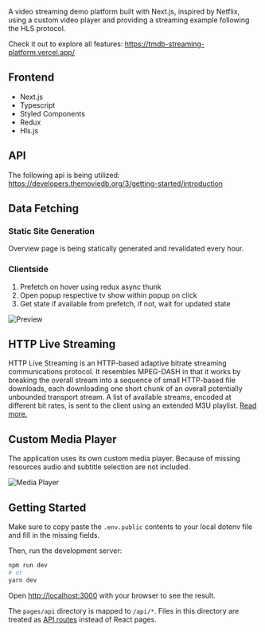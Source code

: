 A video streaming demo platform built with Next.js, inspired by Netflix, using a custom video player and providing a streaming example following the HLS protocol.

Check it out to explore all features: https://tmdb-streaming-platform.vercel.app/

## Frontend
- Next.js
- Typescript
- Styled Components
- Redux
- Hls.js

## API
The following api is being utilized: https://developers.themoviedb.org/3/getting-started/introduction

## Data Fetching
### Static Site Generation
Overview page is being statically generated and revalidated every hour.

### Clientside
1. Prefetch on hover using redux async thunk
2. Open popup respective tv show within popup on click
3. Get state if available from prefetch, if not, wait for updated state

![Preview](public/readme-preview.png)

## HTTP Live Streaming
HTTP Live Streaming is an HTTP-based adaptive bitrate streaming communications protocol. It resembles MPEG-DASH in that it works by breaking the overall stream into a sequence of small HTTP-based file downloads, each downloading one short chunk of an overall potentially unbounded transport stream. A list of available streams, encoded at different bit rates, is sent to the client using an extended M3U playlist. [Read more.](https://en.wikipedia.org/wiki/HTTP_Live_Streaming)

## Custom Media Player
The application uses its own custom media player. Because of missing resources audio and subtitle selection are not included.

![Media Player](public/readme-media-player.png)

## Getting Started

Make sure to copy paste the `.env.public` contents to your local dotenv file and fill in the missing fields.

Then, run the development server:

```bash
npm run dev
# or
yarn dev
```

Open [http://localhost:3000](http://localhost:3000) with your browser to see the result.

The `pages/api` directory is mapped to `/api/*`. Files in this directory are treated as [API routes](https://nextjs.org/docs/api-routes/introduction) instead of React pages.
